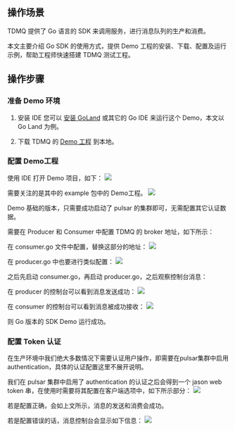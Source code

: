 ## 操作场景
TDMQ 提供了 Go 语言的 SDK 来调用服务，进行消息队列的生产和消费。

本文主要介绍 Go SDK 的使用方式，提供 Demo 工程的安装、下载、配置及运行示例，帮助工程师快速搭建 TDMQ 测试工程。

## 操作步骤

### 准备 Demo 环境

1. 安装 IDE
您可以 [安装 GoLand](https://www.jetbrains.com/zh-cn/go/promo) 或其它的 Go IDE 来运行这个 Demo，本文以 Go Land 为例。

2. 下载 TDMQ 的 [Demo 工程](https://github.com/apache/pulsar-client-go) 到本地。

### 配置 Demo工程

使用 IDE 打开 Demo 项目，如下：
![](https://main.qcloudimg.com/raw/2baca719f9cf4e56b9ba0d2f6561680d.png)

需要关注的是其中的 example 包中的 Demo工程。
![](https://main.qcloudimg.com/raw/e8d04b09e65f7781dc230180b93a5561.png)


Demo 基础的版本，只需要成功启动了 pulsar 的集群即可，无需配置其它认证数据。

需要在 Producer 和 Consumer 中配置 TDMQ 的 broker 地址，如下所示：

在 consumer.go 文件中配置，替换这部分的地址：
![](https://main.qcloudimg.com/raw/d055c9e4e5b339c29f3da9a3dc83342d.png)

在 producer.go 中也要进行类似配置：
![](https://main.qcloudimg.com/raw/d6e35344b08612843df526cb292f28fc.png)

之后先启动 consumer.go，再启动 producer.go，之后观察控制台消息：

在 producer 的控制台可以看到消息发送成功：
![](https://main.qcloudimg.com/raw/e021cf6b299ea35ef55c66ab2450cca3.png)

在 consumer 的控制台可以看到消息被成功接收：
![](https://main.qcloudimg.com/raw/a06c89f3d03ca28af53c14cc471d2d4e.png)

则 Go 版本的 SDK Demo 运行成功。

### 配置 Token 认证

在生产环境中我们绝大多数情况下需要认证用户操作，即需要在pulsar集群中启用 authentication，具体的认证配置这里不展开说明。

我们在 pulsar 集群中启用了 authentication 的认证之后会得到一个 jason web token 串，在使用时需要将其配置在客户端选项中，如下所示部分：
![](https://main.qcloudimg.com/raw/39b3001c69c58c72ba3d814b7dd471a4.png)

若是配置正确，会如上文所示，消息的发送和消费会成功。

若是配置错误的话，消息控制台会显示如下信息：
![](https://main.qcloudimg.com/raw/8994db9e3ee7a538270dc8ca361fc6c8.png)

